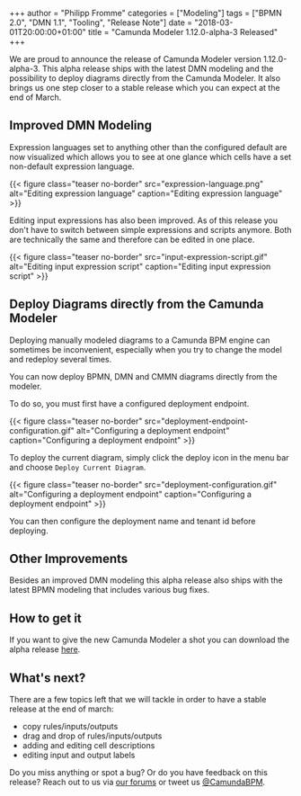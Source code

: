 +++
author = "Philipp Fromme"
categories = ["Modeling"]
tags = ["BPMN 2.0", "DMN 1.1", "Tooling", "Release Note"]
date = "2018-03-01T20:00:00+01:00"
title = "Camunda Modeler 1.12.0-alpha-3 Released"
+++

We are proud to announce the release of Camunda Modeler version 1.12.0-alpha-3. This alpha release ships with the latest DMN modeling and the possibility to deploy diagrams directly from the Camunda Modeler. It also brings us one step closer to a stable release which you can expect at the end of March.

<!--more-->

## Improved DMN Modeling

Expression languages set to anything other than the configured default are now visualized which allows you to see at one glance which cells have a set non-default expression language.

{{< figure class="teaser no-border" src="expression-language.png" alt="Editing expression language" caption="Editing expression language" >}}

Editing input expressions has also been improved. As of this release you don't have to switch between simple expressions and scripts anymore. Both are technically the same and therefore can be edited in one place.

{{< figure class="teaser no-border" src="input-expression-script.gif" alt="Editing input expression script" caption="Editing input expression script" >}}

## Deploy Diagrams directly from the Camunda Modeler

Deploying manually modeled diagrams to a Camunda BPM engine can sometimes be inconvenient, especially when you try to change the model and redeploy several times.

You can now deploy BPMN, DMN and CMMN diagrams directly from the modeler. 

To do so, you must first have a configured deployment endpoint.

{{< figure class="teaser no-border" src="deployment-endpoint-configuration.gif" alt="Configuring a deployment endpoint" caption="Configuring a deployment endpoint" >}}

To deploy the current diagram, simply click the deploy icon in the menu bar and choose `Deploy Current Diagram`. 

{{< figure class="teaser no-border" src="deployment-configuration.gif" alt="Configuring a deployment endpoint" caption="Configuring a deployment endpoint" >}}

You can then configure the deployment name and tenant id before deploying.


## Other Improvements

Besides an improved DMN modeling this alpha release also ships with the latest BPMN modeling that includes various bug fixes.

## How to get it

If you want to give the new Camunda Modeler a shot you can download the alpha release [here](https://camunda.org/release/camunda-modeler/1.12.0-alpha-3/).

## What's next?

There are a few topics left that we will tackle in order to have a stable release at the end of march:

* copy rules/inputs/outputs
* drag and drop of rules/inputs/outputs
* adding and editing cell descriptions
* editing input and output labels

Do you miss anything or spot a bug? Or do you have feedback on this release? Reach out to us via [our forums](https://forum.camunda.org/c/modeler) or tweet us [@CamundaBPM](https://twitter.com/CamundaBPM).
